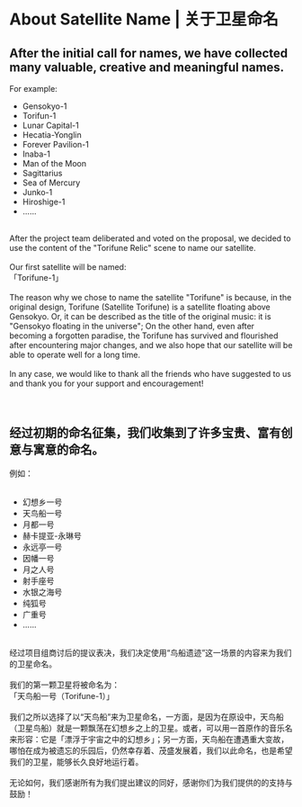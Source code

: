 # About Satellite Name | 关于卫星命名<br>

## After the initial call for names, we have collected many valuable, creative and meaningful names. <br>
For example:
<br>
- Gensokyo-1
- Torifun-1
- Lunar Capital-1
- Hecatia-Yonglin
- Forever Pavilion-1
- Inaba-1
- Man of the Moon
- Sagittarius
- Sea of Mercury
- Junko-1
- Hiroshige-1
- ......
<br>
After the project team deliberated and voted on the proposal, we decided to use the content of the "Torifune Relic" scene to name our satellite.<br>
<br>
Our first satellite will be named:<br>
「Torifune-1」<br>
<br>
The reason why we chose to name the satellite "Torifune" is because, in the original design, Torifune (Satellite Torifune) is a satellite floating above Gensokyo. Or, it can be described as the title of the original music: it is "Gensokyo floating in the universe"; On the other hand, even after becoming a forgotten paradise, the Torifune has survived and flourished after encountering major changes, and we also hope that our satellite will be able to operate well for a long time. <br>
<br>
In any case, we would like to thank all the friends who have suggested to us and thank you for your support and encouragement!<br>
<br>
<br>

## 经过初期的命名征集，我们收集到了许多宝贵、富有创意与寓意的命名。<br>
例如：<br>
<br>

- 幻想乡一号
- 天鸟船一号
- 月都一号
- 赫卡提亚-永琳号
- 永远亭一号
- 因幡一号
- 月之人号
- 射手座号
- 水银之海号
- 纯狐号
- 广重号
- ......

<br>
经过项目组商讨后的提议表决，我们决定使用“鸟船遗迹”这一场景的内容来为我们的卫星命名。<br>
<br>
我们的第一颗卫星将被命名为：<br>
「天鸟船一号（Torifune-1）」<br>
<br>
我们之所以选择了以“天鸟船”来为卫星命名，一方面，是因为在原设中，天鸟船（卫星鸟船）就是一颗飘荡在幻想乡之上的卫星。或者，可以用一首原作的音乐名来形容：它是「漂浮于宇宙之中的幻想乡」；另一方面，天鸟船在遭遇重大变故，哪怕在成为被遗忘的乐园后，仍然幸存着、茂盛发展着，我们以此命名，也是希望我们的卫星，能够长久良好地运行着。<br>
<br>
无论如何，我们感谢所有为我们提出建议的同好，感谢你们为我们提供的的支持与鼓励！<br>
